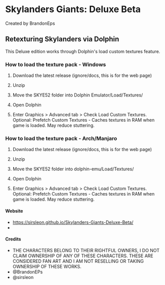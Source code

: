 # Skylanders Giants: Deluxe Beta
Created by BrandonEps

## Retexturing Skylanders via Dolphin
This Deluxe edition works through Dolphin's load custom textures feature.

### How to load the texture pack - Windows
1. Download the latest release (ignore/docs, this is for the web page)
2. Unzip
3. Move the SKYE52 folder into Dolphin Emulator/Load/Textures/

4. Open Dolphin
5. Enter Graphics > Advanced tab > Check Load Custom Textures.
Optional: Prefetch Custom Textures - Caches textures in RAM when game is loaded. May reduce stuttering.

### How to load the texture pack - Arch/Manjaro
1. Download the latest release (ignore/docs, this is for the web page)
2. Unzip
3. Move the SKYE52 folder into dolphin-emu/Load/Textures/

4. Open Dolphin
5. Enter Graphics > Advanced tab > Check Load Custom Textures.
Optional: Prefetch Custom Textures - Caches textures in RAM when game is loaded. May reduce stuttering.

#### Website
-  https://sirsleon.github.io/Skylanders-Giants-Deluxe-Beta/
-  
#### Credits
- THE CHARACTERS BELONG TO THEIR RIGHTFUL OWNERS, I DO NOT CLAIM OWNERSHIP OF ANY OF THESE CHARACTERS. THESE ARE CONSIDERED FAN ART AND I AM NOT RESELLING OR TAKING OWNERSHIP OF THESE WORKS.
-  @BrandonEPs
-  @sirsleon
